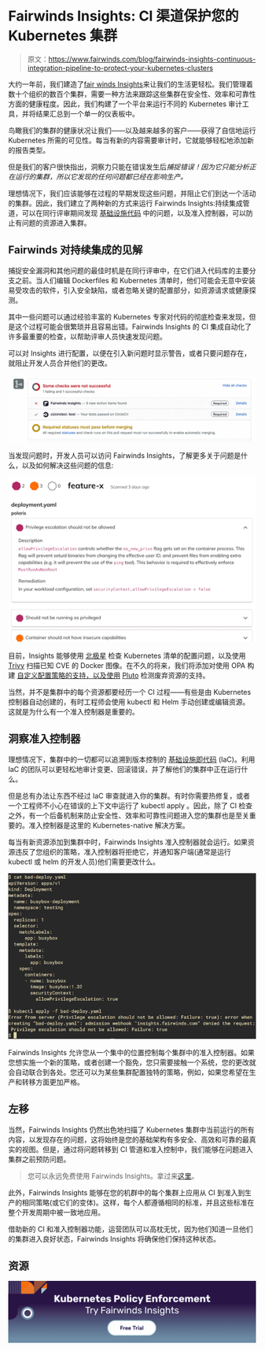 # Fairwinds Insights: CI 渠道保护您的 Kubernetes 集群

> 原文：<https://www.fairwinds.com/blog/fairwinds-insights-continuous-integration-pipeline-to-protect-your-kubernetes-clusters>

 大约一年前，我们建造了[fair winds Insights](https://www.fairwinds.com/insights)来让我们的生活更轻松。我们管理着数十个组织的数百个集群，需要一种方法来跟踪这些集群在安全性、效率和可靠性方面的健康程度。因此，我们构建了一个平台来运行不同的 Kubernetes 审计工具，并将结果汇总到一个单一的仪表板中。

鸟瞰我们的集群的健康状况让我们——以及越来越多的客户——获得了自信地运行 Kubernetes 所需的可见性。每当有新的内容需要审计时，它就能够轻松地添加新的报告类型。

但是我们的客户很快指出，洞察力只能在错误发生后*捕捉错误！因为它只能分析正在运行的集群，所以它发现的任何问题都已经在影响生产。*

理想情况下，我们应该能够在过程的早期发现这些问题，并阻止它们到达一个活动的集群。因此，我们建立了两种新的方式来运行 Fairwinds Insights:持续集成管道，可以在同行评审期间发现 [基础设施代码](https://www.fairwinds.com/blog/why-infrastructure-as-code-kubernetes) 中的问题，以及准入控制器，可以防止有问题的资源进入集群。

## **Fairwinds 对持续集成的见解**

捕捉安全漏洞和其他问题的最佳时机是在同行评审中，在它们进入代码库的主要分支之前。当人们编辑 Dockerfiles 和 Kubernetes 清单时，他们可能会无意中安装易受攻击的软件，引入安全缺陷，或者忽略关键的配置部分，如资源请求或健康探测。

其中一些问题可以通过经验丰富的 Kubernetes 专家对代码的彻底检查来发现，但是这个过程可能会很繁琐并且容易出错。Fairwinds Insights 的 CI 集成自动化了许多最重要的检查，以帮助评审人员快速发现问题。

可以对 Insights 进行配置，以便在引入新问题时显示警告，或者只要问题存在，就阻止开发人员合并他们的更改。

![Screenshot of Fairwinds Insights checks unsuccessful or checks requiring statuses.](img/2fbe40f69e7add5f471ca31512543331.png)

当发现问题时，开发人员可以访问 Fairwinds Insights，了解更多关于问题是什么，以及如何解决这些问题的信息:

![Screenshot of Fairwinds Insights of problem description and how to remediate.](img/92e54fc1364c65b4fc95d933112112a0.png)

目前，Insights 能够使用 [北极星](https://github.com/FairwindsOps/polaris) 检查 Kubernetes 清单的配置问题，以及使用 [Trivy](https://github.com/aquasecurity/trivy) 扫描已知 CVE 的 Docker 图像。在不久的将来，我们将添加对使用 OPA 构建 [自定义配置策略的支持，以及使用](https://insights.docs.fairwinds.com/reports/opa/) [Pluto](https://github.com/FairwindsOps/pluto) 检测废弃资源的支持。

当然，并不是集群中的每个资源都要经历一个 CI 过程——有些是由 Kubernetes 控制器自动创建的，有时工程师会使用 kubectl 和 Helm 手动创建或编辑资源。这就是为什么有一个准入控制器是重要的。

## **洞察准入控制器**

理想情况下，集群中的一切都可以追溯到版本控制的 [基础设施即代码](https://www.fairwinds.com/blog/why-infrastructure-as-code-kubernetes) (IaC)。利用 IaC 的团队可以更轻松地审计变更、回滚错误，并了解他们的集群中正在运行什么。

但是总有办法让东西不经过 IaC 审查就进入你的集群。有时你需要热修复，或者一个工程师不小心在错误的上下文中运行了 kubectl apply 。因此，除了 CI 检查之外，有一个后备机制来防止安全性、效率和可靠性问题进入您的集群也是至关重要的。准入控制器是这里的 Kubernetes-native 解决方案。

每当有新资源添加到集群中时，Fairwinds Insights 准入控制器就会运行。如果资源违反了您组织的策略，准入控制器将拒绝它，并通知客户端(通常是运行 kubectl 或 helm 的开发人员)他们需要更改什么。

![Example of cat bad-deploy.yaml screenshot](img/cd1f9341f900d9af079e0e575a903d72.png)

Fairwinds Insights 允许您从一个集中的位置控制每个集群中的准入控制器。如果您想实施一个新的策略，或者创建一个豁免，您只需要接触一个系统，您的更改就会自动联合到各处。您还可以为某些集群配置独特的策略，例如，如果您希望在生产和转移方面更加严格。

## **左移**

当然，Fairwinds Insights 仍然出色地扫描了 Kubernetes 集群中当前运行的所有内容，以发现存在的问题，这将始终是您的基础架构有多安全、高效和可靠的最真实的视图。但是，通过将问题转移到 CI 管道和准入控制中，我们能够在问题进入集群之前预防问题。

> 您可以永远免费使用 Fairwinds Insights。拿过来[这里](/coming-soon)。

此外，Fairwinds Insights 能够在您的机群中的每个集群上应用从 CI 到准入到生产的相同策略(或它们的变体)。这样，每个人都遵循相同的标准，并且这些标准在整个开发周期中被一致地应用。

借助新的 CI 和准入控制器功能，运营团队可以高枕无忧，因为他们知道一旦他们的集群进入良好状态，Fairwinds Insights 将确保他们保持这种状态。

## **资源**

[![Kubernetes Policy Enforcement Fairwinds Insights](img/3f878a33bc4aeb315050877041d679ae.png)](https://cta-redirect.hubspot.com/cta/redirect/2184645/d83db0e5-9dba-4c27-a19a-f0872a030500)